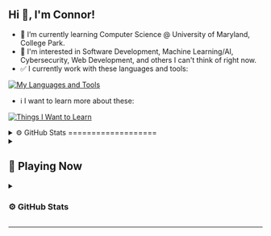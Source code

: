 ## Hi 👋, I'm Connor!

- 🌱 I’m currently learning Computer Science @ University of Maryland, College Park.
- 🤔 I'm interested in Software Development, Machine Learning/AI, Cybersecurity, Web Development, and others I can't think of right now.
- ✅ I currently work with these languages and tools:

[![My Languages and Tools](https://skills.thijs.gg/icons?i=java,py,cpp,html,css,js,git,unity)](https://skills.thijs.gg)

- ℹ️ I want to learn more about these:

[![Things I Want to Learn](https://skills.thijs.gg/icons?i=c,swift,mongodb,nodejs,react,lua,mysql)](https://skills.thijs.gg)

<details>
  <summary>
  ⚙️ GitHub Stats
  ===================
  </summary> 
  
  
  ![YourBoyConnor's GitHub Stats](https://github-readme-stats.vercel.app/?username=YourBoyConnor&show_icons=true&theme=dark)
  
</details>

<details>
  <summary>
  <h2>🎵 Playing Now</h2>
  </summary> 
</details>

<details>
  <summary>
  <h3>⚙️ GitHub Stats</h3>
  </summary> 
</details>

-----
